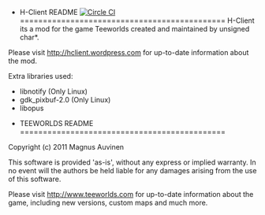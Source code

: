 + H-Client README [![Circle CI](https://circleci.com/gh/Tardo/HClient.png)](https://circleci.com/gh/Tardo/HClient)
=============================================
H-Client its a mod for the game Teeworlds created and maintained by unsigned char*.

Please visit http://hclient.wordpress.com for up-to-date information about 
the mod.

Extra libraries used:
- libnotify (Only Linux)
- gdk_pixbuf-2.0 (Only Linux)
- libopus



+ TEEWORLDS README
=============================================

Copyright (c) 2011 Magnus Auvinen


This software is provided 'as-is', without any express or implied
warranty. In no event will the authors be held liable for any damages
arising from the use of this software.


Please visit http://www.teeworlds.com for up-to-date information about 
the game, including new versions, custom maps and much more.

